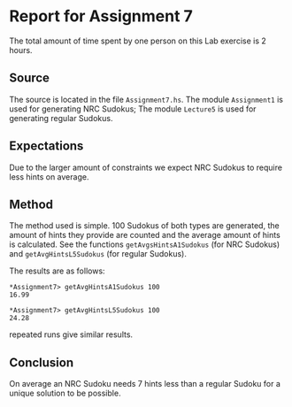 # Report for Assignment 7

The total amount of time spent by one person on this Lab exercise is 2 hours.

## Source
The source is located in the file `Assignment7.hs`. The module `Assignment1` is used for generating NRC Sudokus; The module `Lecture5` is used for generating regular Sudokus.

## Expectations
Due to the larger amount of constraints we expect NRC Sudokus to require less hints on average.

## Method
The method used is simple. 100 Sudokus of both types are generated, the amount of hints they provide are counted and the average amount of hints is calculated. See the functions `getAvgsHintsA1Sudokus` (for NRC Sudokus) and `getAvgHintsL5Sudokus` (for regular Sudokus).

The results are as follows:
```
*Assignment7> getAvgHintsA1Sudokus 100
16.99

*Assignment7> getAvgHintsL5Sudokus 100
24.28

```

repeated runs give similar results.

## Conclusion
On average an NRC Sudoku needs 7 hints less than a regular Sudoku for a unique solution to be possible.